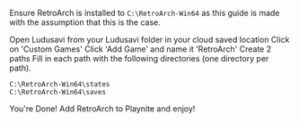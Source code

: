 Ensure RetroArch is installed to `C:\RetroArch-Win64` as this guide is made with the assumption that this is the case.

Open Ludusavi from your Ludusavi folder in your cloud saved location
Click on 'Custom Games'
Click 'Add Game' and name it 'RetroArch'
Create 2 paths
Fill in each path with the following directories (one directory per path).

```
C:\RetroArch-Win64\states
C:\RetroArch-Win64\saves
```

You're Done! Add RetroArch to Playnite and enjoy!
